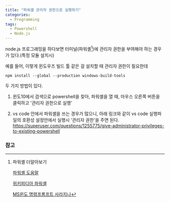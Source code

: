 ```yaml
---
title: "파워셸 관리자 권한으로 실행하기"
categories:
  - Programming
tags:
  - Powershell
  - Node.js
---
```



node.js 프로그래밍을 하다보면
터미널(파워셸[^1])에 관리자 권한을 부여해야 하는 경우가 있다.(특정 모듈 설치시)

예를 들어, 이렇게 윈도우즈 빌드 툴 같은 걸 설치할 때 관리자 권한이 필요한데

```
npm install --global --production windows-build-tools
```

두 가지 방법이 있다.

1. 윈도10에서 검색으로 powershell을 찾아, 파워셸을 열 때, 마우스 오른쪽 버튼을 클릭하고 '관리자 권한으로 실행'


2. vs code 안에서 파워셸을 쓰는 경우가 많으니, 아래 링크와 같이 vs code 실행파일의 호환성 설정안에서 실행시 '관리자 권한'을 주면 된다.
https://superuser.com/questions/1255775/give-administrator-privileges-to-existing-powershell



### 참고

[^1]: 파워셸 더알아보기

    [파워셸 도움말](https://docs.microsoft.com/ko-kr/powershell/scripting/overview?view=powershell-6)

    [위키피디아 파워셸](https://ko.wikipedia.org/wiki/%EC%9C%88%EB%8F%84%EC%9A%B0_%ED%8C%8C%EC%9B%8C%EC%85%B8)

    [MS윈도 명령프롬프트 사라지나](https://news.naver.com/main/read.nhn?mode=LSD&mid=sec&sid1=001&oid=092&aid=0002106773)
